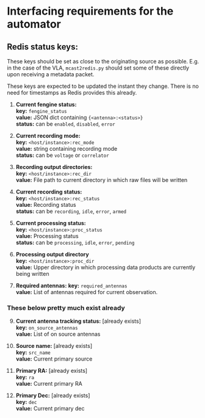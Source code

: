 # Interfacing requirements for the automator

## Redis status keys:

These keys should be set as close to the originating source as possible. E.g. 
in the case of the VLA, `mcast2redis.py` should set some of these directly 
upon receiving a metadata packet.  

These keys are expected to be updated the instant they change. There is no 
need for timestamps as Redis provides this already. 

1. **Current fengine status:**  
**key:** `fengine_status`  
**value:** JSON dict containing `{<antenna>:<status>}`  
**status:** can be `enabled`, `disabled`, `error`

2. **Current recording mode:**  
**key:** `<host/instance>:rec_mode`  
**value:** string containing recording mode  
**status:** can be `voltage` or `correlator` 

3. **Recording output directories:**  
**key:** `<host/instance>:rec_dir`  
**value:** File path to current directory in which raw files will be written

4. **Current recording status:**  
**key:** `<host/instance>:rec_status`  
**value:** Recording status  
**status:** can be `recording`, `idle`, `error`, `armed`

5. **Current processing status:**  
**key:** `<host/instance>:proc_status`  
**value:** Processing status  
**status:** can be `processing`, `idle`, `error`, `pending`

6. **Processing output directory**  
**key:** `<host/instance>:proc_dir`  
**value:** Upper directory in which processing data products are currently being 
written    

7. **Required antennas:** 
**key:** `required_antennas`  
**value:** List of antennas required for current observation.

### These below pretty much exist already

9. **Current antenna tracking status:**  [already exists]  
**key:** `on_source_antennas`  
**value:** List of on source antennas

10. **Source name:** [already exists]  
**key:** `src_name`  
**value:** Current primary source

11. **Primary RA:** [already exists]  
**key:** `ra`  
**value:** Current primary RA

12. **Primary Dec:** [already exists]  
**key:** `dec`  
**value:** Current primary dec






